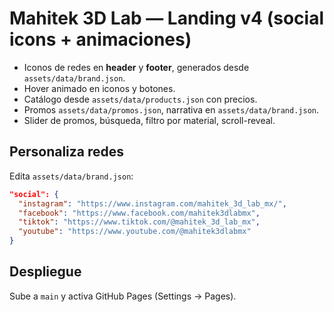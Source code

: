 # Mahitek 3D Lab — Landing v4 (social icons + animaciones)

- Iconos de redes en **header** y **footer**, generados desde `assets/data/brand.json`.
- Hover animado en iconos y botones.
- Catálogo desde `assets/data/products.json` con precios.
- Promos `assets/data/promos.json`, narrativa en `assets/data/brand.json`.
- Slider de promos, búsqueda, filtro por material, scroll-reveal.

## Personaliza redes
Edita `assets/data/brand.json`:
```json
"social": {
  "instagram": "https://www.instagram.com/mahitek_3d_lab_mx/",
  "facebook": "https://www.facebook.com/mahitek3dlabmx",
  "tiktok": "https://www.tiktok.com/@mahitek_3d_lab_mx",
  "youtube": "https://www.youtube.com/@mahitek3dlabmx"
}
```

## Despliegue
Sube a `main` y activa GitHub Pages (Settings → Pages).
